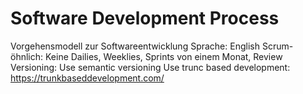 # Software Development Process

Vorgehensmodell zur Softwareentwicklung
Sprache: English
Scrum-öhnlich: Keine Dailies, Weeklies, Sprints von einem Monat, Review
Versioning: Use semantic versioning
Use trunc based development: https://trunkbaseddevelopment.com/